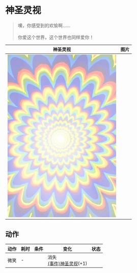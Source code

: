 # 神圣灵视  
> 噢，你感受到的欢愉啊……<br><br>你爱这个世界，这个世界也同样爱你！  
  
  神圣灵视  |   图片   
 ----  |  ----:   
   |  ![](Sprite/God.png)   
  
## 动作  
动作  |  耗时  |  条件  |  变化  |  状态  
----  |  ----  |  ----  |  ----  |  ----  
微笑<br>  |  -  |    |  消失<br>[(事件)神圣灵视](Event_GodExperience1b.md)(+1)<br>  |    
